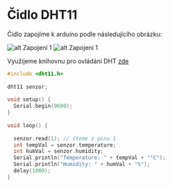 # Čidlo DHT11
Čidlo zapojíme k arduíno podle následujícího obrázku:
<!-- https://www.circuitbasics.com/how-to-set-up-the-dht11-humidity-sensor-on-an-arduino/ -->
![alt Zapojení 1](https://www.circuitbasics.com/wp-content/uploads/2015/10/Arduino-DHT11-Tutorial-3-Pin-DHT11-Wiring-Diagram-768x391.png)
![alt Zapojení 1](https://www.circuitbasics.com/wp-content/uploads/2015/10/Arduino-DHT11-Tutorial-4-Pin-DHT11-Wiring-Diagram-768x356.png)

Využijeme knihovnu pro ovládání DHT [zde](https://github.com/kubakubakuba/Arduino-na-GBN/blob/main/Projekt3%20-%20%C4%8Cidlo%20DHT11/DHT11.rar?raw=true)
```cpp
#include <dht11.h>
 
dht11 senzor;
 
void setup() {
  Serial.begin(9600);
}
 
void loop() {
 
  senzor.read(1); // čteme z pinu 1
  int tempVal = senzor.temperature;
  int humVal = senzor.humidity;    
  Serial.println("Temperature: " + tempVal + "°C");
  Serial.println("Humidity: " + humVal + "%");
  delay(1000);                 
}
```
